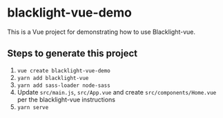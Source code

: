 # blacklight-vue-demo

This is a Vue project for demonstrating how to use Blacklight-vue.

## Steps to generate this project

1. `vue create blacklight-vue-demo`
1. `yarn add blacklight-vue`
1. `yarn add sass-loader node-sass`
1. Update `src/main.js`, `src/App.vue` and create `src/components/Home.vue` per the blacklight-vue instructions
1. `yarn serve`
